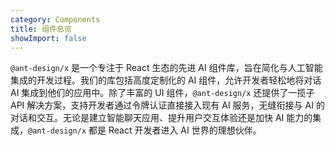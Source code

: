 ```yaml
---
category: Components
title: 组件总览
showImport: false
---
```


`@ant-design/x` 是一个专注于 React 生态的先进 AI 组件库，旨在简化与人工智能集成的开发过程。我们的库包括高度定制化的 AI 组件，允许开发者轻松地将对话 AI 集成到他们的应用中。除了丰富的 UI 组件，`@ant-design/x` 还提供了一揽子 API 解决方案，支持开发者通过令牌认证直接接入现有 AI 服务，无缝衔接与 AI 的对话和交互。无论是建立智能聊天应用、提升用户交互体验还是加快 AI 能力的集成，`@ant-design/x` 都是 React 开发者进入 AI 世界的理想伙伴。

<ComponentOverview></ComponentOverview>
